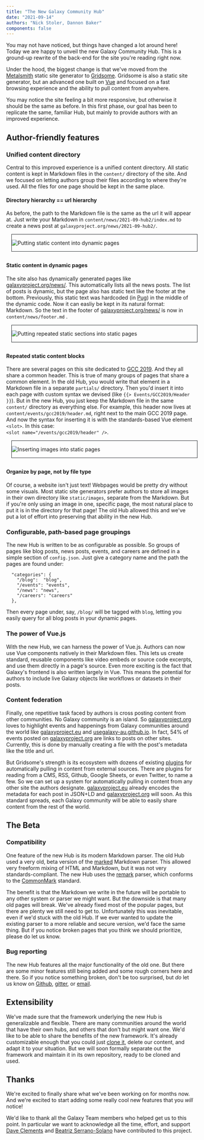 ```yaml
---
title: "The New Galaxy Community Hub"
date: "2021-09-14"
authors: "Nick Stoler, Dannon Baker"
components: false
---
```


You may not have noticed, but things have changed a lot around here! Today we are happy to unveil the new Galaxy Community Hub. This is a ground-up rewrite of the back-end for the site you're reading right now.

Under the hood, the biggest change is that we've moved from the [Metalsmith](https://metalsmith.io/) static site generator to [Gridsome](https://gridsome.org/). Gridsome is also a static site generator, but an advanced one built on [Vue](https://vuejs.org/) and focused on a fast browsing experience and the ability to pull content from anywhere.

You may notice the site feeling a bit more responsive, but otherwise it should be the same as before. In this first phase, our goal has been to replicate the same, familiar Hub, but mainly to provide authors with an improved experience.

## Author-friendly features

### Unified content directory

Central to this improved experience is a unified content directory. All static content is kept in Markdown files in the `content/` directory of the site. And we focused on letting authors group their files according to where they're used. All the files for one page should be kept in the same place.

#### Directory hierarchy == url hierarchy

As before, the path to the Markdown file is the same as the url it will appear at. Just write your Markdown in `content/news/2021-09-hub2/index.md` to create a news post at `galaxyproject.org/news/2021-09-hub2/`.

<div class="img-resizer trim-p right" style="width: 500px; margin: 0 0 2em 1em; border: 1px solid #212529">

![Putting static content into dynamic pages](./content-dir-dynamic-pages.svg)

</div>

#### Static content in dynamic pages

The site also has dynamically generated pages like [galaxyproject.org/news/](/news/). This automatically lists all the news posts. The list of posts is dynamic, but the page also has static text like the footer at the bottom. Previously, this static text was hardcoded (in [Pug](https://pugjs.org)) in the middle of the dynamic code. Now it can easliy be kept in its natural format: Markdown. So the text in the footer of [galaxyproject.org/news/](/news/) is now in `content/news/footer.md` .

<div class="clearfix"></div>
<div class="img-resizer trim-p right" style="width: 500px; margin: 0 0 2em 1em; border: 1px solid #212529">

![Putting repeated static sections into static pages](./content-dir-static-inserts.svg)

</div>

#### Repeated static content blocks

There are several pages on this site dedicated to [GCC 2019](/events/gcc2019/). And they all share a common header. This is true of many groups of pages that share a common element. In the old Hub, you would write that element in a Markdown file in a separate `partials/` directory. Then you'd insert it into each page with custom syntax we devised (like `{{> Events/GCC2019/Header }}`). But in the new Hub, you just keep the Markdown file in the same `content/` directory as everything else. For example, this header now lives at `content/events/gcc2019/header.md`, right next to the main GCC 2019 page. And now the syntax for inserting it is with the standards-based Vue element `<slot>`. In this case:  
`<slot name="/events/gcc2019/header" />`.

<div class="clearfix"></div>
<div class="img-resizer trim-p right" style="width: 500px; margin: 0 0 2em 1em; border: 1px solid #212529">

![Inserting images into static pages](./content-dir-images.svg)

</div>

#### Organize by page, not by file type

Of course, a website isn't just text! Webpages would be pretty dry without some visuals. Most static site generators prefer authors to store all images in their own directory like `static/images`, separate from the Markdown. But if you're only using an image in one, specific page, the most natural place to put it is in the directory for that page! The old Hub allowed this and we've put a lot of effort into preserving that ability in the new Hub.

<div class="clearfix"></div>

### Configurable, path-based page groupings

The new Hub is written to be as configurable as possible. So groups of pages like blog posts, news posts, events, and careers are defined in a simple section of `config.json`. Just give a category name and the path the pages are found under:
```
  "categories": {
    "/blog":  "blog",
    "/events": "events",
    "/news": "news",
    "/careers": "careers"
  },
```
Then every page under, say, `/blog/` will be tagged with `blog`, letting you easily query for all blog posts in your dynamic pages.

### The power of Vue.js

With the new Hub, we can harness the power of Vue.js. Authors can now use Vue components natively in their Markdown files. This lets us create standard, reusable components like video embeds or source code excerpts, and use them directly in a page's source. Even more exciting is the fact that Galaxy's frontend is also written largely in Vue. This means the potential for authors to include live Galaxy objects like workflows or datasets in their posts.

### Content federation

Finally, one repetitive task faced by authors is cross posting content from other communities. No Galaxy community is an island. So [galaxyproject.org](https://galaxyproject.org) loves to highlight events and happenings from Galaxy communities around the world like [galaxyproject.eu](https://galaxyproject.eu/) and [usegalaxy-au.github.io](https://usegalaxy-au.github.io). In fact, 54% of events posted on [galaxyproject.org](https://galaxyproject.org) are links to posts on other sites. Currently, this is done by manually creating a file with the post's metadata like the title and url.

But Gridsome's strength is its ecosystem with dozens of existing [plugins](https://gridsome.org/plugins/) for automatically pulling in content from external sources. There are plugins for reading from a CMS, RSS, Github, Google Sheets, or even Twitter, to name a few. So we can set up a system for automatically pulling in content from any other site the authors designate. [galaxyproject.eu](https://galaxyproject.eu/) already encodes the metadata for each post in JSON+LD and [galaxyproject.org](https://galaxyproject.org) will soon. As this standard spreads, each Galaxy community will be able to easily share content from the rest of the world.

## The Beta

### Compatibility

One feature of the new Hub is its modern Markdown parser. The old Hub used a very old, beta version of the [marked](https://marked.js.org/) Markdown parser. This allowed very freeform mixing of HTML and Markdown, but it was not very standards-compliant. The new Hub uses the [remark](https://remark.js.org/) parser, which conforms to the [CommonMark](https://commonmark.org/) standard.

The benefit is that the Markdown we write in the future will be portable to any other system or parser we might want. But the downside is that many old pages will break. We've already fixed most of the popular pages, but there are plenty we still need to get to. Unfortunately this was inevitable, even if we'd stuck with the old Hub. If we ever wanted to update the existing parser to a more reliable and secure version, we'd face the same thing. But if you notice broken pages that you think we should prioritize, please do let us know.

### Bug reporting

The new Hub features all the major functionality of the old one. But there are some minor features still being added and some rough corners here and there. So if you notice something broken, don't be too surprised, but *do* let us know on [Github](https://github.com/galaxyproject/galaxy-hub/issues), [gitter](https://gitter.im/galaxyproject/hub2),  or [email](mailto:outreach@galaxyproject.org?subject=Community%20Hub%20issue).

## Extensibility

We've made sure that the framework underlying the new Hub is generalizable and flexible. There are many communities around the world that have their own hubs, and others that don't but might want one. We'd like to be able to share the benefits of the new framework. It's already customizable enough that you could just [clone it](https://github.com/galaxyproject/galaxy-hub), delete our content, and adapt it to your situation. But we will soon formally separate out the framework and maintain it in its own repository, ready to be cloned and used.

## Thanks

We're excited to finally share what we've been working on for months now. And we're excited to start adding some really cool new features that you *will* notice!

We'd like to thank all the Galaxy Team members who helped get us to this point. In particular we want to acknowledge all the time, effort, and support [Dave Clements](/people/dave-clements/) and [Beatriz Serrano-Solano](https://galaxyproject.eu/people#beatrizserrano) have contributed to this project.

